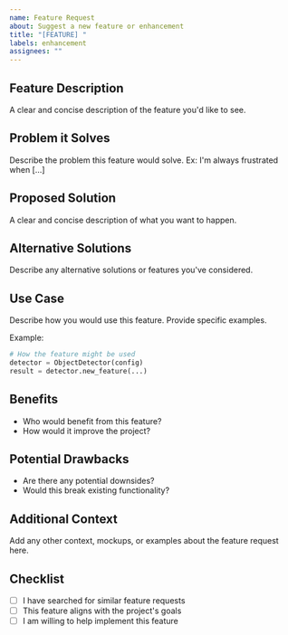 ```yaml
---
name: Feature Request
about: Suggest a new feature or enhancement
title: "[FEATURE] "
labels: enhancement
assignees: ""
---
```


## Feature Description

A clear and concise description of the feature you'd like to see.

## Problem it Solves

Describe the problem this feature would solve. Ex: I'm always frustrated when [...]

## Proposed Solution

A clear and concise description of what you want to happen.

## Alternative Solutions

Describe any alternative solutions or features you've considered.

## Use Case

Describe how you would use this feature. Provide specific examples.

Example:

```python
# How the feature might be used
detector = ObjectDetector(config)
result = detector.new_feature(...)
```

## Benefits

- Who would benefit from this feature?
- How would it improve the project?

## Potential Drawbacks

- Are there any potential downsides?
- Would this break existing functionality?

## Additional Context

Add any other context, mockups, or examples about the feature request here.

## Checklist

- [ ] I have searched for similar feature requests
- [ ] This feature aligns with the project's goals
- [ ] I am willing to help implement this feature
